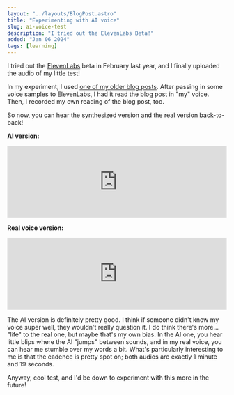 ```yaml
---
layout: "../layouts/BlogPost.astro"
title: "Experimenting with AI voice"
slug: ai-voice-test
description: "I tried out the ElevenLabs Beta!"
added: "Jan 06 2024"
tags: [learning]
---
```


I tried out the [ElevenLabs](https://elevenlabs.io/) beta in February last year, and I finally uploaded the audio of my little test!

In my experiment, I used [one of my older blog posts](https://blog.cassidoo.co/post/private-wins/). After passing in some voice samples to ElevenLabs, I had it read the blog post in "my" voice. Then, I recorded my own reading of the blog post, too.

So now, you can hear the synthesized version and the real version back-to-back!

**AI version:**

<iframe width="100%" height="166" scrolling="no" frameborder="no" allow="autoplay" src="https://w.soundcloud.com/player/?url=https%3A//api.soundcloud.com/tracks/1710542829&color=%23eb4888&auto_play=false&hide_related=false&show_comments=true&show_user=true&show_reposts=false&show_teaser=true"></iframe>

**Real voice version:**

<iframe width="100%" height="166" scrolling="no" frameborder="no" allow="autoplay" src="https://w.soundcloud.com/player/?url=https%3A//api.soundcloud.com/tracks/1710542832&color=%23eb4888&auto_play=false&hide_related=false&show_comments=true&show_user=true&show_reposts=false&show_teaser=true"></iframe>

The AI version is definitely pretty good. I think if someone didn't know my voice super well, they wouldn't really question it. I do think there's more... "life" to the real one, but maybe that's my own bias. In the AI one, you hear little blips where the AI "jumps" between sounds, and in my real voice, you can hear me stumble over my words a bit. What's particularly interesting to me is that the cadence is pretty spot on; both audios are exactly 1 minute and 19 seconds.

Anyway, cool test, and I'd be down to experiment with this more in the future!
